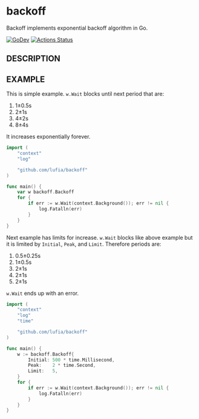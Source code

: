 # backoff

Backoff implements exponential backoff algorithm in Go.

[![GoDev][godev-image]][godev-url]
[![Actions Status][actions-image]][actions-url]

## DESCRIPTION

## EXAMPLE

This is simple example.
`w.Wait` blocks until next period that are:

1. 1±0.5s
2. 2±1s
3. 4±2s
4. 8±4s

It increases exponentially forever.

```go
import (
	"context"
	"log"

	"github.com/lufia/backoff"
)

func main() {
	var w backoff.Backoff
	for {
		if err := w.Wait(context.Background()); err != nil {
			log.Fatalln(err)
		}
	}
}
```

Next example has limits for increase.
`w.Wait` blocks like above example but it is limited by `Initial`, `Peak`, and `Limit`.
Therefore periods are:

1. 0.5±0.25s
2. 1±0.5s
3. 2±1s
4. 2±1s
5. 2±1s

`w.Wait` ends up with an error.

```go
import (
	"context"
	"log"
	"time"

	"github.com/lufia/backoff"
)

func main() {
	w := backoff.Backoff{
		Initial: 500 * time.Millisecond,
		Peak:    2 * time.Second,
		Limit:   5,
	}
	for {
		if err := w.Wait(context.Background()); err != nil {
			log.Fatalln(err)
		}
	}
}
```


[godev-image]: https://pkg.go.dev/badge/github.com/lufia/backoff
[godev-url]: https://pkg.go.dev/github.com/lufia/backoff
[actions-image]: https://github.com/lufia/backoff/workflows/Test/badge.svg?branch=main
[actions-url]: https://github.com/lufia/backoff/actions?workflow=Test
